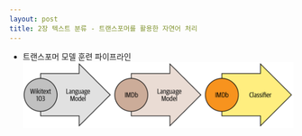 ```yaml
---
layout: post
title: 2장 텍스트 분류 - 트랜스포머를 활용한 자연어 처리 
---
```


- 트랜스포머 모델 훈련 파이프라인
![ULMFiT 프로세스](/images/chapter01_ulmfit.png)
